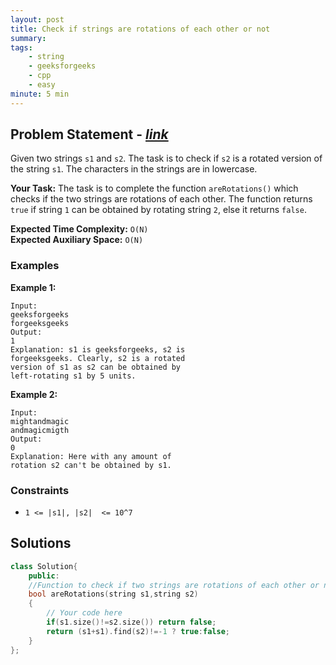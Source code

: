 ```yaml
---
layout: post
title: Check if strings are rotations of each other or not     
summary:
tags:
    - string
    - geeksforgeeks
    - cpp
    - easy
minute: 5 min
---
```


## Problem Statement - [*link*](https://practice.geeksforgeeks.org/problems/check-if-strings-are-rotations-of-each-other-or-not-1587115620/0/?track=DSASP-Strings&batchId=154)  

Given two strings `s1` and `s2`. The task is to check if `s2` is a rotated version of the string `s1`. The characters in the strings are in lowercase.


**Your Task:** 
The task is to complete the function `areRotations()` which checks if the two strings are rotations of each other. The function returns `true` if string `1` can be obtained by rotating string `2`, else it returns `false`.


**Expected Time Complexity:** `O(N)`  
**Expected Auxiliary Space:** `O(N)`

### Examples

**Example 1:**   
```
Input:
geeksforgeeks
forgeeksgeeks
Output: 
1
Explanation: s1 is geeksforgeeks, s2 is
forgeeksgeeks. Clearly, s2 is a rotated
version of s1 as s2 can be obtained by
left-rotating s1 by 5 units.
```

**Example 2:**   
```
Input:
mightandmagic
andmagicmigth
Output: 
0
Explanation: Here with any amount of
rotation s2 can't be obtained by s1.
```

### Constraints

+ `1 <= |s1|, |s2|  <= 10^7`

## Solutions

```cpp
class Solution{
    public:
    //Function to check if two strings are rotations of each other or not.
    bool areRotations(string s1,string s2)
    {
        // Your code here
        if(s1.size()!=s2.size()) return false;
        return (s1+s1).find(s2)!=-1 ? true:false;
    }
};
```

